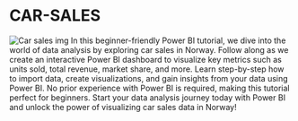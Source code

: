 # CAR-SALES
![Car sales img](https://github.com/user-attachments/assets/84186f68-497e-4c0c-a611-78cd2d0de9c7)
In this beginner-friendly Power BI tutorial, we dive into the world of data analysis by exploring car sales in Norway. Follow along as we create an interactive Power BI dashboard to visualize key metrics such as units sold, total revenue, market share, and more. Learn step-by-step how to import data, create visualizations, and gain insights from your data using Power BI. No prior experience with Power BI is required, making this tutorial perfect for beginners. Start your data analysis journey today with Power BI and unlock the power of visualizing car sales data in Norway!

